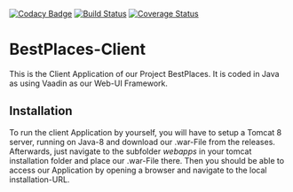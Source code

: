 [![Codacy Badge](https://api.codacy.com/project/badge/Grade/a740460201604a9d81d1db68daed21a9)](https://www.codacy.com/app/kolb.marco/bestplaces-client?utm_source=github.com&utm_medium=referral&utm_content=anonfreak/bestplaces-client&utm_campaign=badger)
[![Build Status](https://travis-ci.org/anonfreak/bestplaces-client.svg?branch=master)](https://travis-ci.org/anonfreak/bestplaces-client)
[![Coverage Status](https://coveralls.io/repos/github/anonfreak/bestplaces-client/badge.svg?branch=master)](https://coveralls.io/github/anonfreak/bestplaces-client?branch=master)

# BestPlaces-Client
This is the Client Application of our Project BestPlaces. It is coded in Java as using Vaadin as our Web-UI Framework.

## Installation
To run the client Application by yourself, you will have to setup a Tomcat 8 server, running on Java-8 and download our .war-File from the releases. Afterwards, just navigate to the subfolder *webapps* in your tomcat installation folder and place our .war-File there. Then you should be able to access our Application by opening a browser and navigate to the local installation-URL.

